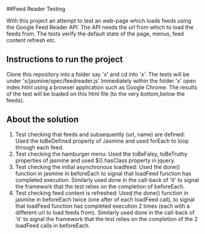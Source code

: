 ##Feed Reader Testing

With this project an attempt to test an web-page which loads feeds using the Google Feed Reader API. The API needs the url from which to load the feeds from. The tests verify the default state of the page, menus, feed content refresh etc.


## Instructions to run the project
Clone this repository into a folder say 'x' and cd into 'x'. The tests will be under 'x/jasmine/spec/feedreader.js' Immediately within the folder 'x' open index.html using a browser application such as Google Chrome. The results of the test will be loaded on this html file (to the very bottom,below the feeds).

## About the solution
1. Test checking that feeds and subsequently (url, name) are defined: Used the toBeDefined property of Jasmine and used forEach to loop   through each feed.
2. Test checking the hamburger menu: Used the toBeFalsy, toBeTruthy properties of jasmine and used $().hasClass property in jquery.
3. Test checking the initial asynchronous loadfeed: Used the done() function in jasmine in beforeEach to signal that loadFeed function has completed execution. Similarly used done in the call-back of 'it' to signal the framework that the test relies on the completion of beforeEach.
4. Test checking feed content is refreshed: Used the done() function in jasmine in beforeEach twice (one after of each loadFeed call), to signal that loadFeed function has completed execution 2 times (each with a different url to load feeds from). Similarly used done in the call-back of 'it' to signal the framework that the test relies on the completion of the 2 loadFeed calls in beforeEach.

